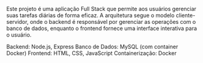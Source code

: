 Este projeto é uma aplicação Full Stack que permite aos usuários gerenciar suas tarefas diárias de forma eficaz. A arquitetura segue o modelo cliente-servidor, onde o backend é responsável por gerenciar as operações com o banco de dados, enquanto o frontend fornece uma interface interativa para o usuário.

Backend: Node.js, Express
Banco de Dados: MySQL (com container Docker)
Frontend: HTML, CSS, JavaScript
Containerização: Docker
